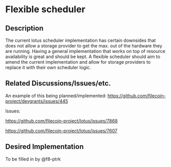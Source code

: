 # Flexible scheduler

## Description

The current lotus scheduler implementation has certain downsides that does not allow a storage provider to get the max. out of the hardware they are running. Having a general implementation that works on top of resource availability is great and should be kept. A flexible scheduler should aim to amend the current implementation and allow for storage providers to replace it with their own scheduler logic.

## Related Discussions/Issues/etc.

An example of this being planned/implemented: https://github.com/filecoin-project/devgrants/issues/445

Issues:

https://github.com/filecoin-project/lotus/issues/7868

https://github.com/filecoin-project/lotus/issues/7607


## Desired Implementation

To be filled in by @f8-ptrk